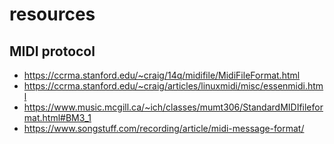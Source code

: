 # resources
## MIDI protocol
- https://ccrma.stanford.edu/~craig/14q/midifile/MidiFileFormat.html
- https://ccrma.stanford.edu/~craig/articles/linuxmidi/misc/essenmidi.html
- https://www.music.mcgill.ca/~ich/classes/mumt306/StandardMIDIfileformat.html#BM3_1
- https://www.songstuff.com/recording/article/midi-message-format/
